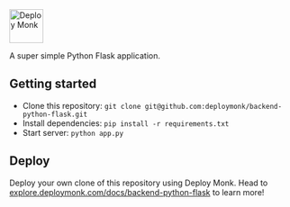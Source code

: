 <img src="https://deploymonk.com/images/brand.png?v0.1" alt="Deploy Monk" height="60">

A super simple Python Flask application.

## Getting started

- Clone this repository: `git clone git@github.com:deploymonk/backend-python-flask.git`
- Install dependencies: `pip install -r requirements.txt`
- Start server: `python app.py`

## Deploy
Deploy your own clone of this repository using Deploy Monk. Head to [explore.deploymonk.com/docs/backend-python-flask](https://explore.deploymonk.com/docs/backend-python-flask) to learn more!
